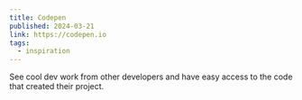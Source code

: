 ```yaml
---
title: Codepen
published: 2024-03-21
link: https://codepen.io
tags:
  - inspiration
---
```


See cool dev work from other developers and have easy access to the code that created their project.